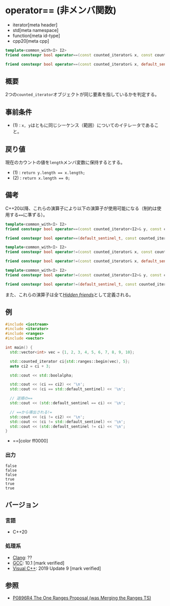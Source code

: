 # operator== (非メンバ関数)
* iterator[meta header]
* std[meta namespace]
* function[meta id-type]
* cpp20[meta cpp]

```cpp
template<common_with<I> I2>
friend constexpr bool operator==(const counted_iterator& x, const counted_iterator<I2>& y);  // (1)

friend constexpr bool operator==(const counted_iterator& x, default_sentinel_t);             // (2)
```

## 概要
2つの`counted_iterator`オブジェクトが同じ要素を指しているかを判定する。

## 事前条件

- (1) : `x, y`はともに同じシーケンス（範囲）についてのイテレータであること。

## 戻り値

現在のカウントの値を`length`メンバ変数に保持するとする。

- (1) : `return y.length == x.length;`
- (2) : `return x.length == 0;`


## 備考

C++20以降、これらの演算子により以下の演算子が使用可能になる（制約は使用する`==`に準ずる）。

```cpp
template<common_with<I> I2>
friend constexpr bool operator==(const counted_iterator<I2>& y, const counted_iterator& x);

friend constexpr bool operator==(default_sentinel_t, const counted_iterator& x);

template<common_with<I> I2>
friend constexpr bool operator!=(const counted_iterator& x, const counted_iterator<I2>& y);

friend constexpr bool operator!=(const counted_iterator& x, default_sentinel_t); 

template<common_with<I> I2>
friend constexpr bool operator!=(const counted_iterator<I2>& y, const counted_iterator& x);

friend constexpr bool operator!=(default_sentinel_t, const counted_iterator& x);
```

また、これらの演算子は全て[*Hidden friends*](/article/lib/hidden_friends.md)として定義される。

## 例
```cpp example
#include <iostream>
#include <iterator>
#include <ranges>
#include <vector>

int main() {
  std::vector<int> vec = {1, 2, 3, 4, 5, 6, 7, 8, 9, 10};

  std::counted_iterator ci{std::ranges::begin(vec), 5};
  auto ci2 = ci + 3;

  std::cout << std::boolalpha;

  std::cout << (ci == ci2) << '\n';
  std::cout << (ci == std::default_sentinel) << '\n';

  // 逆順の==
  std::cout << (std::default_sentinel == ci) << '\n';

  // ==から導出される!=
  std::cout << (ci != ci2) << '\n';
  std::cout << (ci != std::default_sentinel) << '\n';
  std::cout << (std::default_sentinel != ci) << '\n';
}
```
* ==[color ff0000]

### 出力
```
false
false
false
true
true
true
```

## バージョン
### 言語
- C++20

### 処理系
- [Clang](/implementation.md#clang): ??
- [GCC](/implementation.md#gcc): 10.1 [mark verified]
- [Visual C++](/implementation.md#visual_cpp): 2019 Update 9 [mark verified]

## 参照
- [P0896R4 The One Ranges Proposal (was Merging the Ranges TS)](http://www.open-std.org/jtc1/sc22/wg21/docs/papers/2018/p0896r4.pdf)
